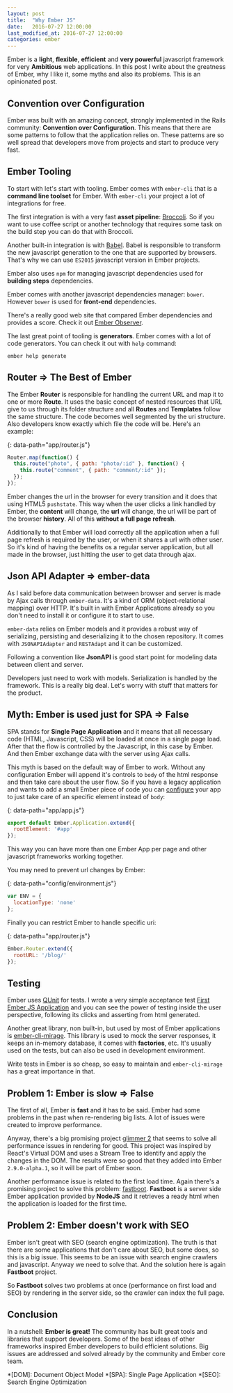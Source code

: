 ```yaml
---
layout: post
title:  "Why Ember JS"
date:   2016-07-27 12:00:00
last_modified_at: 2016-07-27 12:00:00
categories: ember
---
```


Ember is a **light**, **flexible**, **efficient** and **very powerful** javascript framework for very **Ambitious** web applications. In this post I write about the greatness of Ember, why I like it, some myths and also its problems. This is an opinionated post.

## Convention over Configuration

Ember was built with an amazing concept, strongly implemented in the Rails community: **Convention over Configuration**. This means that there are some patterns to follow that the application relies on. These patterns are so well spread that developers move from projects and start to produce very fast.

## Ember Tooling

To start with let's start with tooling. Ember comes with `ember-cli` that is a **command line toolset** for Ember. With `ember-cli` your project a lot of integrations for free.

The first integration is with a very fast **asset pipeline**: [Broccoli][broccoli]. So if you want to use coffee script or another technology that requires some task on the build step you can do that with Broccoli.

Another built-in integration is with [Babel][babel]. Babel is responsible to transform the new javascript generation to the one that are supported by browsers. That's why we can use `ES2015` javascript version in Ember projects.

Ember also uses `npm` for managing javascript dependencies used for **building steps** dependencies.

Ember comes with another javascript dependencies manager: `bower`. However `bower` is used for **front-end** dependencies.

There's a really good web site that compared Ember dependencies and provides a score. Check it out [Ember Observer][ember-observer].

The last great point of tooling is **generators**. Ember comes with a lot of code generators. You can check it out with `help` command:

```shell
ember help generate
```

## Router => The Best of Ember

The Ember **Router** is responsible for handling the current URL and map it to one or more **Route**. It uses the basic concept of nested resources that URL give to us through its folder structure and all **Routes** and **Templates** follow the same structure. The code becomes well segmented by the uri structure. Also developers know exactly which file the code will be. Here's an example:

{: data-path="app/router.js"}
```javascript
Router.map(function() {
  this.route("photo", { path: "photo/:id" }, function() {
    this.route("comment", { path: "comment/:id" });
  });
});
```

Ember changes the url in the browser for every transition and it does that using HTML5 `pushstate`. This way when the user clicks a link handled by Ember, the **content** will change, the **url** will change, the url will be part of the browser **history**. All of this **without a full page refresh**.

Additionally to that Ember will load correctly all the application when a full page refresh is required by the user, or when it shares a url with other user. So it's kind of having the benefits os a regular server application, but all made in the browser, just hitting the user to get data through ajax.

## Json API Adapter => ember-data

As I said before data communication between browser and server is made by Ajax calls through `ember-data`. It's a kind of ORM (object-relational mapping) over HTTP. It's built in with Ember Applications already so you don't need to install it or configure it to start to use.

`ember-data` relies on Ember models and it provides a robust way of serializing, persisting and deserializing it to the chosen repository. It comes with `JSONAPIAdapter` and `RESTAdapt` and it can be customized.

Following a convention like **JsonAPI** is good start point for modeling data between client and server.

Developers just need to work with models. Serialization is handled by the framework. This is a really big deal. Let's worry with stuff that matters for the product.

## Myth: Ember is used just for SPA => **False**

SPA stands for **Single Page Application** and it means that all necessary code (HTML, Javascript, CSS) will be loaded at once in a single page load. After that the flow is controlled by the Javascript, in this case by Ember. And then Ember exchange data with the server using Ajax calls.

This myth is based on the default way of Ember to work. Without any configuration Ember will append it's controls to `body` of the html response and then take care about the user flow. So if you have a legacy application and wants to add a small Ember piece of code you can [configure] your app to just take care of an specific element instead of `body`:

{: data-path="app/app.js"}
```javascript
export default Ember.Application.extend({
  rootElement: '#app'
});
```

This way you can have more than one Ember App per page and other javascript frameworks working together.

You may need to prevent url changes by Ember:

{: data-path="config/environment.js"}
```javascript
var ENV = {
  locationType: 'none'
};
```

Finally you can restrict Ember to handle specific uri:

{: data-path="app/router.js"}
```javascript
Ember.Router.extend({
  rootURL: '/blog/'
});
```

## Testing

Ember uses [QUnit][qunit] for tests. I wrote a very simple acceptance test [First Ember JS Application][first-ember-app] and you can see the power of testing inside the user perspective, following its clicks and asserting from html generated.

Another great library, non built-in, but used by most of Ember applications is [ember-cli-mirage]. This library is used to mock the server responses, it keeps an in-memory database, it comes with **factories**, etc. It's usually used on the tests, but can also be used in development environment.

Write tests in Ember is so cheap, so easy to maintain and `ember-cli-mirage` has a great importance in that.

## Problem 1: Ember is slow => **False**

The first of all, Ember is **fast** and it has to be said. Ember had some problems in the past when re-rendering big lists. A lot of issues were created to improve performance.

Anyway, there's a big promising project [glimmer 2][glimmer-2] that seems to solve all performance issues in rendering for good. This project was inspired by React's Virtual DOM and uses a Stream Tree to identify and apply the changes in the DOM. The results were so good that they added into Ember `2.9.0-alpha.1`, so it will be part of Ember soon.

Another performance issue is related to the first load time. Again there's a promising project to solve this problem: [fastboot]. **Fastboot** is a server side Ember application provided by **NodeJS** and it retrieves a ready html when the application is loaded for the first time.

## Problem 2: Ember doesn't work with SEO

Ember isn't great with SEO (search engine optimization). The truth is that there are some applications that don't care about SEO, but some does, so this is a big issue. This seems to be an issue with search engine crawlers and javascript. Anyway we need to solve that. And the solution here is again **Fastboot** project.

So **Fastboot** solves two problems at once (performance on first load and SEO) by rendering in the server side, so the crawler can index the full page.

## Conclusion

In a nutshell: **Ember is great!** The community has built great tools and libraries that support developers. Some of the best ideas of other frameworks inspired Ember developers to build efficient solutions. Big issues are addressed and solved already by the community and Ember core team.

[first-ember-app]:  /ember/first-ember-js-application#testing-your-app 'First Ember JS Application'
[broccoli]:         https://github.com/broccolijs/broccoli
[babel]:            https://babeljs.io/
[ember-observer]:   https://emberobserver.com/
[configure]:        https://guides.emberjs.com/v2.7.0/configuring-ember/embedding-applications/
[qunit]:            https://qunitjs.com/
[ember-cli-mirage]: http://www.ember-cli-mirage.com/
[glimmer-2]:        https://github.com/tildeio/glimmer
[fastboot]:         https://github.com/ember-fastboot/fastboot

*[DOM]: Document Object Model
*[SPA]: Single Page Application
*[SEO]: Search Engine Optimization
